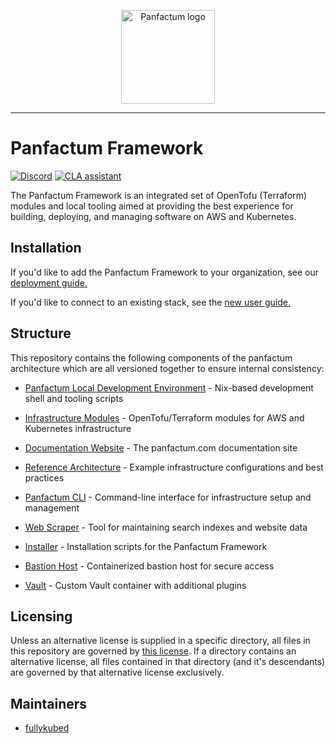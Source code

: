 <p align="center">
    <img src="https://panfactum.com/logo.svg" height="150" alt="Panfactum logo">
</p>

---

# Panfactum Framework
[![Discord](https://img.shields.io/discord/1230306857604616303?logo=discord&label=Discord)](https://discord.gg/MJQ3WHktAS)
[![CLA assistant](https://cla-assistant.io/readme/badge/Panfactum/stack)](https://cla-assistant.io/Panfactum/stack)

The Panfactum Framework is an integrated set of OpenTofu (Terraform) modules and local tooling aimed at providing
the best experience for building, deploying, and managing software on AWS and Kubernetes.

## Installation

If you'd like to add the Panfactum Framework to your organization, see our [deployment guide.](https://panfactum.com/docs/edge/guides/bootstrapping/overview)

If you'd like to connect to an existing stack, see the [new user guide.](https://panfactum.com/docs/edge/guides/getting-started/overview)

## Structure

This repository contains the following components of the panfactum architecture which are all versioned
together to ensure internal consistency:

- [Panfactum Local Development Environment](packages/nix) - Nix-based development shell and tooling scripts

- [Infrastructure Modules](packages/infrastructure) - OpenTofu/Terraform modules for AWS and Kubernetes infrastructure

- [Documentation Website](packages/website) - The panfactum.com documentation site

- [Reference Architecture](packages/reference) - Example infrastructure configurations and best practices

- [Panfactum CLI](packages/cli) - Command-line interface for infrastructure setup and management

- [Web Scraper](packages/scraper) - Tool for maintaining search indexes and website data

- [Installer](packages/installer) - Installation scripts for the Panfactum Framework

- [Bastion Host](packages/bastion) - Containerized bastion host for secure access

- [Vault](packages/vault) - Custom Vault container with additional plugins

## Licensing

Unless an alternative license is supplied in a specific directory, all files in this repository
are governed by [this license](./LICENSE). If a directory contains an alternative license,
all files contained in that directory (and it's descendants) are governed by that alternative
license exclusively.

## Maintainers

- [fullykubed](https://github.com/fullykubed)

